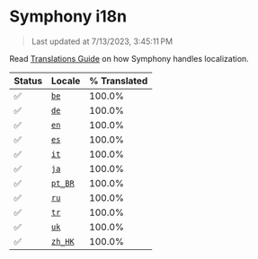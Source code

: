 # Symphony i18n

> Last updated at 7/13/2023, 3:45:11 PM

Read [Translations Guide](https://github.com/zyrouge/symphony/wiki/Translations-Guide) on how Symphony handles localization.

| Status | Locale | % Translated |
| --- | --- | --- |
| ✅ | [`be`](https://github.com/zyrouge/symphony/blob/main/i18n/be.toml) | 100.0% |
| ✅ | [`de`](https://github.com/zyrouge/symphony/blob/main/i18n/de.toml) | 100.0% |
| ✅ | [`en`](https://github.com/zyrouge/symphony/blob/main/i18n/en.toml) | 100.0% |
| ✅ | [`es`](https://github.com/zyrouge/symphony/blob/main/i18n/es.toml) | 100.0% |
| ✅ | [`it`](https://github.com/zyrouge/symphony/blob/main/i18n/it.toml) | 100.0% |
| ✅ | [`ja`](https://github.com/zyrouge/symphony/blob/main/i18n/ja.toml) | 100.0% |
| ✅ | [`pt_BR`](https://github.com/zyrouge/symphony/blob/main/i18n/pt_BR.toml) | 100.0% |
| ✅ | [`ru`](https://github.com/zyrouge/symphony/blob/main/i18n/ru.toml) | 100.0% |
| ✅ | [`tr`](https://github.com/zyrouge/symphony/blob/main/i18n/tr.toml) | 100.0% |
| ✅ | [`uk`](https://github.com/zyrouge/symphony/blob/main/i18n/uk.toml) | 100.0% |
| ✅ | [`zh_HK`](https://github.com/zyrouge/symphony/blob/main/i18n/zh_HK.toml) | 100.0% |